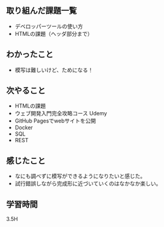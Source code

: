 ## 取り組んだ課題一覧

- デベロッパーツールの使い方
- HTMLの課題（ヘッダ部分まで）

## わかったこと

- 模写は難しいけど、ためになる！

## 次やること

- HTMLの課題
- ウェブ開発入門完全攻略コース Udemy
- GitHub Pagesでwebサイトを公開
- Docker
- SQL
- REST

## 感じたこと

- なにも調べずに模写ができるようになりたいと感じた。
- 試行錯誤しながら完成形に近づいていくのはなかなか楽しい。

## 学習時間

3.5H
